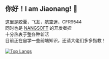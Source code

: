## 你好！I am Jiaonang! 👋
这里是胶囊，飞友，航空迷，CFR9544<br>
同时也是 <a href="https://jiaonang.gq">NANGSOFT</a> 的开发者捏<br>
十分热衷于整各种新活<br>
目前正在自学一些前端知识，还请大佬们多多指教！<br><br>
[![Top Langs](https://github-readme-stats.vercel.app/api/top-langs/?username=Teares)]([https://github.com/Teares](https://github-readme-stats.vercel.app/api/top-langs/?username=Teares))
